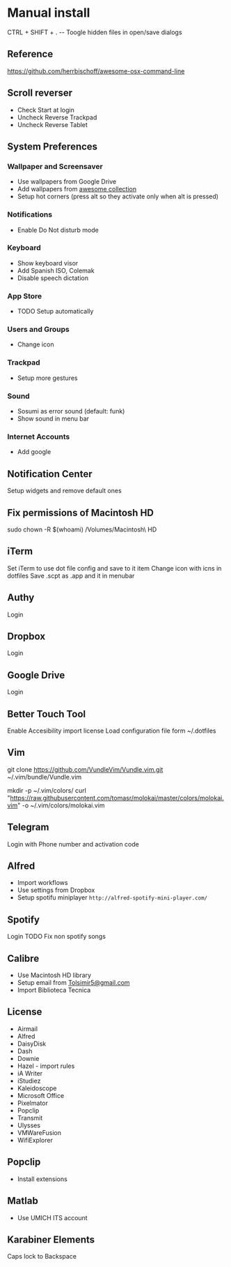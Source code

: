 Manual install
==============

CTRL + SHIFT + . -- Toogle hidden files in open/save dialogs


## Reference
https://github.com/herrbischoff/awesome-osx-command-line

## Scroll reverser
* Check Start at login
* Uncheck Reverse Trackpad
* Uncheck Reverse Tablet


## System Preferences


### Wallpaper and Screensaver
* Use wallpapers from Google Drive
* Add wallpapers from [awesome collection](https://github.com/aharris88/awesome-macos-screensavers)
* Setup hot corners (press alt so they activate only when alt is pressed)

### Notifications
* Enable Do Not disturb mode

### Keyboard
* Show keyboard visor
* Add Spanish ISO, Colemak
* Disable speech dictation

### App Store
* TODO Setup automatically

### Users and Groups
* Change icon

### Trackpad
* Setup more gestures

### Sound
* Sosumi as error sound (default: funk)
* Show sound in menu bar

### Internet Accounts
* Add google

## Notification Center
Setup widgets and remove default ones

## Fix permissions of Macintosh HD
 sudo chown -R $(whoami) /Volumes/Macintosh\ HD

## iTerm
Set iTerm to use dot file config and save to it item
Change icon with icns in dotfiles
Save .scpt as .app and it in menubar

## Authy
Login

## Dropbox
Login

## Google Drive
Login

## Better Touch Tool
Enable Accesibility
import license
Load configuration file form ~/.dotfiles

## Vim
<!-- Install bundle -->
git clone https://github.com/VundleVim/Vundle.vim.git ~/.vim/bundle/Vundle.vim

<!-- Install colorscheme -->
mkdir -p ~/.vim/colors/
curl "https://raw.githubusercontent.com/tomasr/molokai/master/colors/molokai.vim" -o ~/.vim/colors/molokai.vim


## Telegram
Login with Phone number and activation code

## Alfred
* Import workflows
* Use settings from Dropbox
* Setup spotifu miniplayer `http://alfred-spotify-mini-player.com/`

## Spotify
Login
TODO Fix non spotify songs


## Calibre
* Use Macintosh HD library
* Setup email from Tolsimir5@gmail.com
* Import Biblioteca Tecnica

## License
* Airmail
* Alfred
* DaisyDisk
* Dash
* Downie
* Hazel - import rules
* iA Writer
* iStudiez
* Kaleidoscope
* Microsoft Office
* Pixelmator
* Popclip
* Transmit
* Ulysses
* VMWareFusion
* WifiExplorer

## Popclip
* Install extensions


## Matlab
* Use UMICH ITS account

## Karabiner Elements
Caps lock to Backspace
